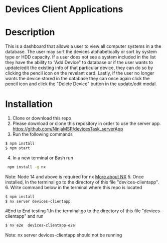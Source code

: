 # Devices Client Applications

# Description
This is a dashboard that allows a user to view all computer systems in a the database. The user may sort the devices alphabetically or sort by system type or HDD capacity. If a user does not see a system included in the list they have the ability to "Add Device" to database or if the user wants to update/edit the existing info of that particular device, they can do so by clicking the pencil icon on the revelant card. Lastly, if the user no longer wants the device stored in the database they can once again click the pencil icon and click the "Delete Device" button in the update/edit modal.

# Installation
1. Clone or download this repo
2. Please download or clone this repository in order to use the server app.
https://github.com/NinjaMSP/devicesTask_serverApp
3. Run the following commands
```bash
$ npm install
$ npm start
```
4. In a new terminal or Bash  run
```bash
 npm install -g nx
 ```
 Note: Node 14 and above is required for nx [More about NX](nx.dev)
5. Once installed, In the terminal go to the directory of this file "devices-clientapp".
6. Write command below in the terminal where this repo is located
```bash
$ npm install
$ nx server devices-clientapp
 ```


#End to End testing
1.In the terminal go to the directory of this file "devices-clientapp" and run
```bash
$ nx e2e  devices-clientapp-e2e
 ```
 
 Note: nx server devices-clientapp should not be running
